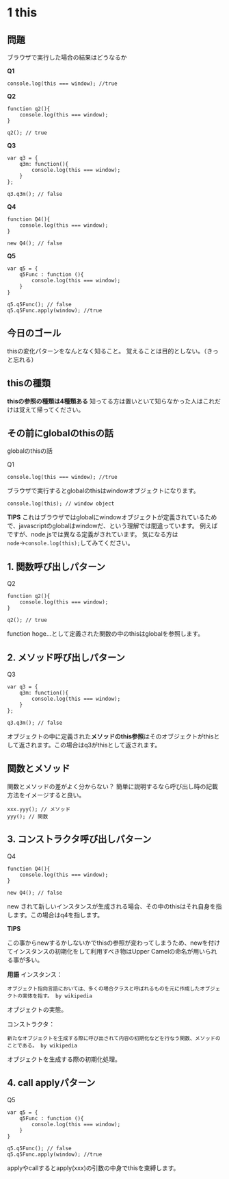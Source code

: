 # 1 this


## 問題
ブラウザで実行した場合の結果はどうなるか

__Q1__

```
console.log(this === window); //true
```

__Q2__

```
function q2(){
    console.log(this === window);
}

q2(); // true
```

__Q3__

```
var q3 = { 
    q3m: function(){
        console.log(this === window);
    } 
};

q3.q3m(); // false
```

__Q4__

```
function Q4(){
    console.log(this === window);
}    

new Q4(); // false
```

__Q5__

```
var q5 = {
    q5Func : function (){
        console.log(this === window);
    }
}

q5.q5Func(); // false
q5.q5Func.apply(window); //true
```

## 今日のゴール

thisの変化パターンをなんとなく知ること。
覚えることは目的としない。（きっと忘れる）

## thisの種類

**thisの参照の種類は4種類ある**
知ってる方は置いといて知らなかった人はこれだけは覚えて帰ってください。

## その前にglobalのthisの話

globalのthisの話

Q1

```
console.log(this === window); //true
```

ブラウザで実行するとglobalのthisはwindowオブジェクトになります。

```
console.log(this); // window object
```

**TIPS**
これはブラウザではglobalにwindowオブジェクトが定義されているためで、javascriptのglobalはwindowだ、という理解では間違っています。
例えばですが、node.jsでは異なる定義がされています。
気になる方は`node`→`console.log(this);`してみてください。

## 1. 関数呼び出しパターン

Q2

```
function q2(){
    console.log(this === window);
}

q2(); // true
```

function hoge...として定義された関数の中のthisはglobalを参照します。

## 2. メソッド呼び出しパターン

Q3

```
var q3 = { 
    q3m: function(){
        console.log(this === window);
    } 
};

q3.q3m(); // false
```

オブジェクトの中に定義された**メソッドのthis参照**はそのオブジェクトがthisとして返されます。この場合はq3がthisとして返されます。

## 関数とメソッド

関数とメソッドの差がよく分からない？
簡単に説明するなら呼び出し時の記載方法をイメージすると良い。

```
xxx.yyy(); // メソッド
yyy(); // 関数
```

## 3. コンストラクタ呼び出しパターン

Q4

```
function Q4(){
    console.log(this === window);
}    

new Q4(); // false
```

new されて新しいインスタンスが生成される場合、その中のthisはそれ自身を指します。この場合はq4を指します。

**TIPS**

この事からnewするかしないかでthisの参照が変わってしまうため、newを付けてインスタンスの初期化をして利用すべき物はUpper Camelの命名が用いられる事が多い。

**用語**
インスタンス：

```
オブジェクト指向言語においては、多くの場合クラスと呼ばれるものを元に作成したオブジェクトの実体を指す。 by wikipedia
```

オブジェクトの実態。

コンストラクタ：

```
新たなオブジェクトを生成する際に呼び出されて内容の初期化などを行なう関数、メソッドのことである。 by wikipedia
```

オブジェクトを生成する際の初期化処理。

## 4. call applyパターン

Q5

```
var q5 = {
    q5Func : function (){
        console.log(this === window);
    }
}

q5.q5Func(); // false
q5.q5Func.apply(window); //true 
```

applyやcallするとapply(xxx)の引数の中身でthisを束縛します。


















